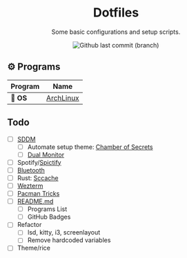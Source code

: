 <h1 align="center">
    Dotfiles
 </h1>

<p align="center">
    Some basic configurations and setup scripts.
</p>
<p align="center">
<img alt="Github last commit (branch)" src="https://img.shields.io/github/last-commit/Bui-Christopher/dotfiles/main?color=2ea043&labelColor=202328&label=Last Update%3F&style=for-the-badge">
</p>

## :gear: Programs

| Program                                | Name                                                                                            |
| -------------------------------------- | ----------------------------------------------------------------------------------------------- |
| :penguin: **OS**                       | [ArchLinux](https://wiki.archlinux.org/)                                                        |

<!-- Operating System -->
<!-- Window Manager -->
<!-- Compositor -->
<!-- Bar -->
<!-- Notifications -->
<!-- Application Launcher -->
<!-- Shell -->
<!-- Terminal Emulator -->
<!-- Music -->
<!-- Editor -->
<!-- Fonts -->
<!-- Icons -->
<!-- Spotify/cava1 -->
<!-- System Monitor -->
<!-- Swaync -->
<!-- sddm -->

## Todo
- [ ] [SDDM](https://github.com/sddm/sddm)
    - [ ] Automate setup theme: [Chamber of Secrets](https://github.com/Carmoruda/sddm-hogwarts-themes)
    - [ ] [Dual Monitor](https://blog.victormendonca.com/2018/06/29/how-to-fix-sddm-on-multiple-screens/)
- [ ] Spotify/[Spictify](https://github.com/spicetify/spicetify-cli)
- [ ] [Bluetooth](https://wiki.archlinux.org/title/bluetooth#Default_adapter_power_state)
- [ ] Rust: [Sccache](https://wiki.archlinux.org/title/rust#sccache)
- [ ] [Wezterm](https://wezfurlong.org/wezterm/config/files.html)
- [ ] [Pacman Tricks](https://wiki.archlinux.org/title/Pacman/Tips_and_tricks)
- [ ] [README.md](https://github.com/Bui-Christopher/dotfiles/blob/main/README.md)
    - [ ] Programs List
    - [ ] GitHub Badges
- [ ] Refactor
    - [ ] lsd, kitty, i3, screenlayout
    - [ ] Remove hardcoded variables
- [ ] Theme/rice

